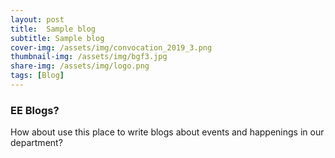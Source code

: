 ```yaml
---
layout: post
title:  Sample blog
subtitle: Sample blog
cover-img: /assets/img/convocation_2019_3.png
thumbnail-img: /assets/img/bgf3.jpg
share-img: /assets/img/logo.png
tags: [Blog]
---
```


### EE Blogs?

How about use this place to write blogs about events and happenings in our department?
